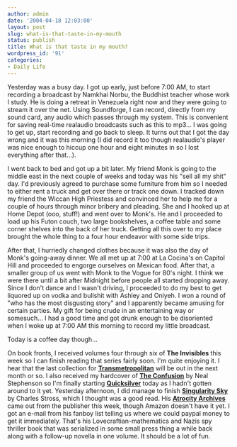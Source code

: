 ```yaml
---
author: admin
date: '2004-04-18 12:03:00'
layout: post
slug: what-is-that-taste-in-my-mouth
status: publish
title: What is that taste in my mouth?
wordpress_id: '91'
categories:
- Daily Life
---
```


Yesterday was a busy day. I got up early, just before 7:00 AM, to start
recording a broadcast by Namkhai Norbu, the Buddhist teacher whose work
I study. He is doing a retreat in Venezuela right now and they were
going to stream it over the net. Using Soundforge, I can record,
directly from my sound card, any audio which passes through my system.
This is convenient for saving real-time realaudio broadcasts such as
this to mp3... I was going to get up, start recording and go back to
sleep. It turns out that I got the day wrong and it was this morning (I
did record it too though realaudio's player was nice enough to hiccup
one hour and eight minutes in so I lost everything after that...).

I went back to bed and got up a bit later. My friend Monk is going to
the middle east in the next couple of weeks and today was his "sell all
my shit" day. I'd previously agreed to purchase some furniture from him
so I needed to either rent a truck and get over there or track one down.
I tracked down my friend the Wiccan High Priestess and convinced her to
help me for a couple of hours through minor bribery and pleading. She
and I hooked up at Home Depot (ooo, stuff!) and went over to Monk's. He
and I proceeded to load up his Futon couch, two large bookshelves, a
coffee table and some corner shelves into the back of her truck. Getting
all this over to my place brought the whole thing to a four hour
endeavor with some side trips.

After that, I hurriedly changed clothes because it was also the day of
Monk's going-away dinner. We all met up at 7:00 at La Cocina's on
Capitol Hill and proceeded to engorge ourselves on Mexican food. After
that, a smaller group of us went with Monk to the Vogue for 80's night.
I think we were there until a bit after Midnight before people all
started dropping away. Since I don't dance and I wasn't driving, I
proceeded to do my best to get liquored up on vodka and bullshit with
Ashley and Oniyeh. I won a round of "who has the most disgusting story"
and I apparently became amusing for certain parties. My gift for being
crude in an entertaining way or somesuch... I had a good time and got
drunk enough to be disoriented when I woke up at 7:00 AM this morning to
record my little broadcast.

Today is a coffee day though...

On book fronts, I received volumes four through six of **The
Invisibles** this week so I can finish reading that series fairly soon.
I'm quite enjoying it. I hear that the last collection for
**[Transmetropolitan](http://www.amazon.com/exec/obidos/search-handle-url/index=stripbooks&field-keywords=transmetropolitan/104-0949809-2851131)**
will be out in the next month or so. I also received my hardcover of
**[The Confusion](http://www.amazon.com/exec/obidos/ASIN/0060523867)**
by Neal Stephenson so I'm finally starting
**[Quicksilver](http://www.amazon.com/exec/obidos/tg/detail/-/0380977427/)**
today as I hadn't gotten around to it yet. Yesterday afternoon, I did
manage to finish **[Singularity
Sky](http://www.amazon.com/exec/obidos/tg/detail/-/0441010725)** by
Charles Stross, which I thought was a good read. His **[Atrocity
Archives](http://www.amazon.com/exec/obidos/tg/detail/-/1930846258)**
came out from the publisher this week, though Amazon doesn't have it
yet. I got an e-mail from his fanboy list telling us where we could
paypal money to get it immediately. That's his Lovecraftian-mathematics
and Nazis spy thriller book that was serialized in some small press
thing a while back along with a follow-up novella in one volume. It
should be a lot of fun.

